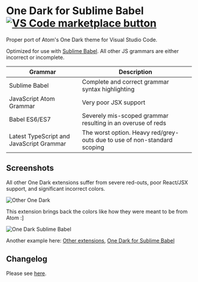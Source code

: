 # One Dark for Sublime Babel [![VS Code marketplace button](http://vsmarketplacebadge.apphb.com/installs/joshpeng.theme-onedark-sublime.svg)](https://marketplace.visualstudio.com/items?itemName=joshpeng.theme-onedark-sublime)
Proper port of Atom's One Dark theme for Visual Studio Code.

Optimized for use with [Sublime Babel](https://marketplace.visualstudio.com/items?itemName=joshpeng.sublime-babel-vscode). All other JS grammars are either incorrect or incomplete.

| Grammar                                  | Description                              |
| ---------------------------------------- | ---------------------------------------- |
| Sublime Babel                            | Complete and correct grammar syntax highlighting |
| JavaScript Atom Grammar                  | Very poor JSX support                    |
| Babel ES6/ES7                            | Severely mis-scoped grammar resulting in an overuse of reds |
| Latest TypeScript and JavaScript Grammar | The worst option. Heavy red/grey-outs due to use of non-standard scoping |



## Screenshots

All other One Dark extensions suffer from severe red-outs, poor React/JSX support, and significant incorrect colors.

![Other One Dark](https://raw.githubusercontent.com/joshpeng/One-Dark/master/images/atom.gif)

This extension brings back the colors like how they were meant to be from Atom :]

![One Dark Sublime Babel](https://raw.githubusercontent.com/joshpeng/One-Dark/master/images/onedark_es7.png)

Another example here: [Other extensions](https://raw.githubusercontent.com/joshpeng/One-Dark/master/images/atom_example.png), [One Dark for Sublime Babel](https://raw.githubusercontent.com/joshpeng/One-Dark/master/images/onedark_example.png)

## Changelog
Please see [here](https://github.com/joshpeng/One-Dark/blob/master/CHANGELOG.md).